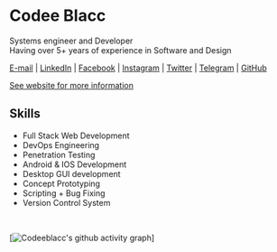 # Codee Blacc
Systems engineer and Developer  
Having over 5+ years of experience in Software and Design

[E-mail](mailto:codeeblacc@gmail.com) | [LinkedIn](https://www.linkedin.com/in/codeeblacc/) | [Facebook](https://www.facebook.com/codeeblacc/) | [Instagram](https://www.instagram.com/codeeblacc/) | [Twitter](https://twitter.com/codeeblacc) | [Telegram](https://www.youtube.com/channel/codeeblacc) | [GitHub](https://github.com/codeeblacc)

[See website for more information](https://codeeblacc.firebaseapp.com)

## Skills
<!-- <div align=right>
    <a href="https://github.com/anuraghazra/github-readme-stats">
      <img width=325 align="right" src="https://github-readme-stats.vercel.app/api/top-langs/?username=codeeblacc&langs_count=10&theme=radical&layout=compact&custom_title=Used Languages on Github" />
    </a>
</div> -->

* Full Stack Web Development
* DevOps Engineering
* Penetration Testing
* Android & IOS Development
* Desktop GUI development
* Concept Prototyping
* Scripting + Bug Fixing
* Version Control System
<br>

[![Codeeblacc's github activity graph](https://activity-graph.herokuapp.com/graph?username=codeeblacc&theme=xcode)]
<br>
